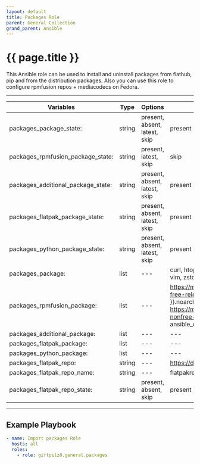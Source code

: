 ```yaml
---
layout: default
title: Packages Role
parent: General Collection
grand_parent: Ansible
---
```


# {{ page.title }}

This Ansible role can be used to install and uninstall packages from flathub, pip and from the distribution packages. Also you can use this role to configure rpmfusion repos + mediacodecs on Fedora.

______________________________________________________________________

| Variables                          | Type   | Options                       | Defaults                                                                                                                                                                                                                                      |
| ---------------------------------- | ------ | ----------------------------- | --------------------------------------------------------------------------------------------------------------------------------------------------------------------------------------------------------------------------------------------- |
| packages_package_state:            | string | present, absent, latest, skip | present                                                                                                                                                                                                                                       |
| packages_rpmfusion_package_state:  | string | present, latest, skip         | skip                                                                                                                                                                                                                                          |
| packages_additional_package_state: | string | present, absent, latest, skip | present                                                                                                                                                                                                                                       |
| packages_flatpak_package_state:    | string | present, absent, latest, skip | present                                                                                                                                                                                                                                       |
| packages_python_package_state:     | string | present, absent, latest, skip | present                                                                                                                                                                                                                                       |
| packages_package:                  | list   | ---                           | curl, htop, mkpasswd, ncdu, python3-pip, rsync, vim, zstd                                                                                                                                                                                     |
| packages_rpmfusion_package:        | list   | ---                           | https://mirrors.rpmfusion.org/free/fedora/rpmfusion-free-release-{{ ansible_distribution_major_version }}.noarch.rpm, https://mirrors.rpmfusion.org/free/fedora/rpmfusion-nonfree-release-{{ ansible_distribution_major_version }}.noarch.rpm |
| packages_additional_package:       | list   | ---                           | ---                                                                                                                                                                                                                                           |
| packages_flatpak_package:          | list   | ---                           | ---                                                                                                                                                                                                                                           |
| packages_python_package:           | list   | ---                           | ---                                                                                                                                                                                                                                           |
| packages_flatpak_repo:             | string | ---                           | https://dl.flathub.org/repo/flathub.flatpakrepo                                                                                                                                                                                               |
| packages_flatpak_repo_name:        | string | ---                           | flatpakrepo                                                                                                                                                                                                                                   |
| packages_flatpak_repo_state:       | string | present, absent, skip         | present                                                                                                                                                                                                                                       |

______________________________________________________________________

## Example Playbook

```yaml
- name: Import packages Role
  hosts: all
  roles:
    - role: giftpilz0.general.packages
```
